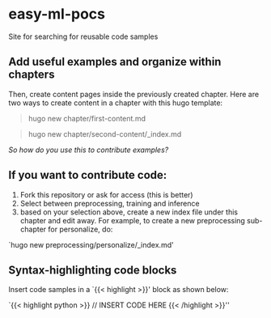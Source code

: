 # easy-ml-pocs
Site for searching for reusable code samples

## Add useful examples and organize within chapters
Then, create content pages inside the previously created chapter. Here are two ways to create content in a chapter with this hugo template:

> hugo new chapter/first-content.md

> hugo new chapter/second-content/_index.md

*So how do you use this to contribute examples?*

## If you want to contribute code:

1. Fork this repository or ask for access (this is better)
1. Select between preprocessing, training and inference
1. based on your selection above, create a new index file under this chapter and edit away. For example, to create a new preprocessing sub-chapter for personalize, do:


`hugo new preprocessing/personalize/_index.md'

## Syntax-highlighting code blocks

Insert code samples in a `{{< highlight >}}' block as shown below:

`{{< highlight python >}}
// INSERT CODE HERE
{{< /highlight >}}''